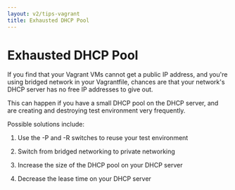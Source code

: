 ```yaml
---
layout: v2/tips-vagrant
title: Exhausted DHCP Pool
---
```


# Exhausted DHCP Pool

If you find that your Vagrant VMs cannot get a public IP address, and you're using bridged network in your Vagrantfile, chances are that your network's DHCP server has no free IP addresses to give out.

This can happen if you have a small DHCP pool on the DHCP server, and are creating and destroying test environment very frequently.

Possible solutions include:

1. Use the -P and -R switches to reuse your test environment

1. Switch from bridged networking to private networking

1. Increase the size of the DHCP pool on your DHCP server

1. Decrease the lease time on your DHCP server